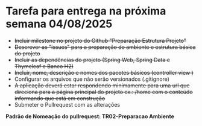 # Tarefa para entrega na próxima semana 04/08/2025

- ~~Incluir milestone no projeto do Github "Preparação Estrutura Projeto"~~
- ~~Descrever as "issues" para a preparação do ambiente e estrutura básica do projeto~~
- ~~Incluir as dependências do projeto (Spring Web, Spring Data e Thymeleaf e Banco H2)~~
- ~~Incluir, nome, descrição e nomes dos pacotes básicos (controller view )~~ 
- Configurar os arquivos que não serão versionados (.gitignore)
- ~~A aplicação deverá estar respondendo minimamente para uma url que direciona para a página principal do projeto ex.: /home com o conteúdo informando que está em construção~~
- Submeter o Pullrequest com as alterações

**Padrão de Nomeação do pullrequest: TR02-Preparacao Ambiente**